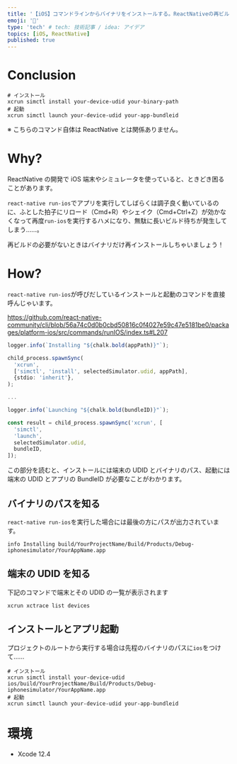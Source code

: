 ```yaml
---
title: '【iOS】コマンドラインからバイナリをインストールする。ReactNativeの再ビルド（が不要なとき）はすっ飛ばそう'
emoji: '📲'
type: 'tech' # tech: 技術記事 / idea: アイデア
topics: [iOS, ReactNative]
published: true
---
```


# Conclusion

```shell
# インストール
xcrun simctl install your-device-udid your-binary-path
# 起動
xcrun simctl launch your-device-udid your-app-bundleid
```

※ こちらのコマンド自体は ReactNative とは関係ありません。

# Why?

ReactNative の開発で iOS 端末やシミュレータを使っていると、ときどき困ることがあります。

`react-native run-ios`でアプリを実行してしばらくは調子良く動いているのに、ふとした拍子にリロード（Cmd+R）やシェイク（Cmd+Ctrl+Z）が効かなくなって再度`run-ios`を実行するハメになり、無駄に長いビルド待ちが発生してしまう……。

再ビルドの必要がないときはバイナリだけ再インストールしちゃいましょう！

# How?

`react-native run-ios`が呼びだしているインストールと起動のコマンドを直接呼んじゃいます。

https://github.com/react-native-community/cli/blob/56a74c0d0b0cbd50816c0f4027e59c47e5181be0/packages/platform-ios/src/commands/runIOS/index.ts#L207

```typescript:runIOS/index.ts
logger.info(`Installing "${chalk.bold(appPath)}"`);

child_process.spawnSync(
  'xcrun',
  ['simctl', 'install', selectedSimulator.udid, appPath],
  {stdio: 'inherit'},
);

...

logger.info(`Launching "${chalk.bold(bundleID)}"`);

const result = child_process.spawnSync('xcrun', [
  'simctl',
  'launch',
  selectedSimulator.udid,
  bundleID,
]);
```

この部分を読むと、インストールには端末の UDID とバイナリのパス、起動には端末の UDID とアプリの BundleID が必要なことがわかります。

## バイナリのパスを知る

`react-native run-ios`を実行した場合には最後の方にパスが出力されています。

```shell
info Installing build/YourProjectName/Build/Products/Debug-iphonesimulator/YourAppName.app
```

## 端末の UDID を知る

下記のコマンドで端末とその UDID の一覧が表示されます

```shell
xcrun xctrace list devices
```

## インストールとアプリ起動

プロジェクトのルートから実行する場合は先程のバイナリのパスに`ios`をつけて……

```shell
# インストール
xcrun simctl install your-device-udid ios/build/YourProjectName/Build/Products/Debug-iphonesimulator/YourAppName.app
# 起動
xcrun simctl launch your-device-udid your-app-bundleid
```

# 環境

- Xcode 12.4
